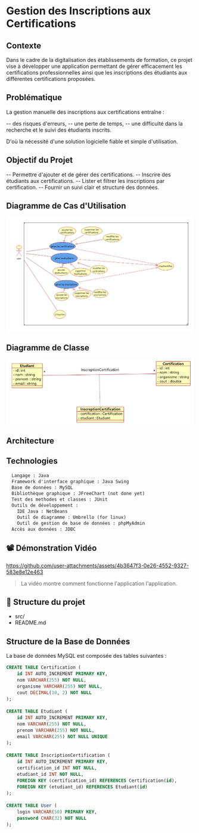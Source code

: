 # Gestion des Inscriptions aux Certifications
##  Contexte
Dans le cadre de la digitalisation des établissements de formation, ce projet vise à développer une application permettant 
de gérer efficacement les certifications professionnelles ainsi que les inscriptions des étudiants aux différentes certifications proposées.

##  Problématique
La gestion manuelle des inscriptions aux certifications entraîne :

   -- des risques d'erreurs,
   -- une perte de temps,
   -- une difficulté dans la recherche et le suivi des étudiants inscrits.

D'où la nécessité d'une solution logicielle fiable et simple d'utilisation.

## Objectif du Projet
-- Permettre d'ajouter et de gérer des certifications.
-- Inscrire des étudiants aux certifications.
-- Lister et filtrer les inscriptions par certification.
-- Fournir un suivi clair et structuré des données.
##  Diagramme de Cas d'Utilisation
![Diagramme de cas d'utilisation](images/use_case.png)
## Diagramme de Classe
![Class Diagram](images/use_case2.png)
## Architecture
## Technologies
      Langage : Java
      Framework d'interface graphique : Java Swing
      Base de données : MySQL
      Bibliothèque graphique : JFreeChart (not done yet)
      Test des methodes et classes : JUnit
      Outils de développement :
        IDE Java : NetBeans
        Outil de diagramme : Umbrello (for linux)
        Outil de gestion de base de données : phpMyAdmin
      Accès aux données : JDBC

## 📽️ Démonstration Vidéo

https://github.com/user-attachments/assets/4b3647f3-0e26-4552-9327-583e8e12e463

> La vidéo montre comment fonctionne l'application l'application.

## 📂 Structure du projet
- src/
- README.md


## Structure de la Base de Données
La base de données MySQL est composée des tables suivantes :
```sql
CREATE TABLE Certification (
    id INT AUTO_INCREMENT PRIMARY KEY,
    nom VARCHAR(255) NOT NULL,
    organisme VARCHAR(255) NOT NULL,
    cout DECIMAL(10, 2) NOT NULL
);

CREATE TABLE Etudiant (
    id INT AUTO_INCREMENT PRIMARY KEY,
    nom VARCHAR(255) NOT NULL,
    prenom VARCHAR(255) NOT NULL,
    email VARCHAR(255) NOT NULL UNIQUE
);

CREATE TABLE InscriptionCertification (
    id INT AUTO_INCREMENT PRIMARY KEY,
    certification_id INT NOT NULL,
    etudiant_id INT NOT NULL,
    FOREIGN KEY (certification_id) REFERENCES Certification(id),
    FOREIGN KEY (etudiant_id) REFERENCES Etudiant(id)
);

CREATE TABLE User (
    login VARCHAR(50) PRIMARY KEY,
    password CHAR(32) NOT NULL
);
```











